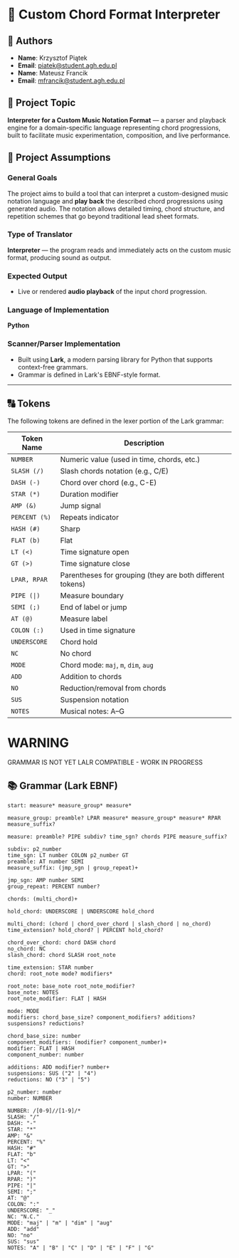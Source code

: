 # 🎼 Custom Chord Format Interpreter

## 👤 Authors  
- **Name**: Krzysztof Piątek  
- **Email**: piatek@student.agh.edu.pl  
- **Name**: Mateusz Francik  
- **Email**: mfrancik@student.agh.edu.pl

## 📌 Project Topic  
**Interpreter for a Custom Music Notation Format** — a parser and playback engine for a domain-specific language representing chord progressions, built to facilitate music experimentation, composition, and live performance.

## 🎯 Project Assumptions

### General Goals  
The project aims to build a tool that can interpret a custom-designed music notation language and **play back** the described chord progressions using generated audio. The notation allows detailed timing, chord structure, and repetition schemes that go beyond traditional lead sheet formats.

### Type of Translator  
**Interpreter** — the program reads and immediately acts on the custom music format, producing sound as output.

### Expected Output  
- Live or rendered **audio playback** of the input chord progression.

### Language of Implementation  
**Python**

### Scanner/Parser Implementation  
- Built using **Lark**, a modern parsing library for Python that supports context-free grammars.
- Grammar is defined in Lark's EBNF-style format.

---

## 🔠 Tokens

The following tokens are defined in the lexer portion of the Lark grammar:

| Token Name    | Description                                  |
|---------------|----------------------------------------------|
| `NUMBER`      | Numeric value (used in time, chords, etc.)   |
| `SLASH (/)`   | Slash chords notation (e.g., C/E)            |
| `DASH (-)`    | Chord over chord (e.g., C-E)                 |
| `STAR (*)`    | Duration modifier                            |
| `AMP (&)`     | Jump signal                                  |
| `PERCENT (%)` | Repeats indicator                            |
| `HASH (#)`    | Sharp                                        |
| `FLAT (b)`    | Flat                                         |
| `LT (<)`      | Time signature open                          |
| `GT (>)`      | Time signature close                         |
| `LPAR, RPAR`  | Parentheses for grouping (they are both different tokens)|
| `PIPE (\|)`    | Measure boundary                             |
| `SEMI (;)`    | End of label or jump                         |
| `AT (@)`      | Measure label                                |
| `COLON (:)`   | Used in time signature                       |
| `UNDERSCORE`  | Chord hold                                   |
| `NC`          | No chord                                     |
| `MODE`        | Chord mode: `maj`, `m`, `dim`, `aug`         |
| `ADD`         | Addition to chords                           |
| `NO`          | Reduction/removal from chords                |
| `SUS`         | Suspension notation                          |
| `NOTES`       | Musical notes: A–G                           |


# WARNING
GRAMMAR IS NOT YET LALR COMPATIBLE - WORK IN PROGRESS

## 📚 Grammar (Lark EBNF)

```lark
start: measure* measure_group* measure*

measure_group: preamble? LPAR measure* measure_group* measure* RPAR measure_suffix?

measure: preamble? PIPE subdiv? time_sgn? chords PIPE measure_suffix?

subdiv: p2_number
time_sgn: LT number COLON p2_number GT
preamble: AT number SEMI
measure_suffix: (jmp_sgn | group_repeat)+

jmp_sgn: AMP number SEMI
group_repeat: PERCENT number?

chords: (multi_chord)+

hold_chord: UNDERSCORE | UNDERSCORE hold_chord

multi_chord: (chord | chord_over_chord | slash_chord | no_chord) time_extension? hold_chord? | PERCENT hold_chord?

chord_over_chord: chord DASH chord
no_chord: NC
slash_chord: chord SLASH root_note

time_extension: STAR number
chord: root_note mode? modifiers*

root_note: base_note root_note_modifier?
base_note: NOTES
root_note_modifier: FLAT | HASH

mode: MODE
modifiers: chord_base_size? component_modifiers? additions? suspensions? reductions?

chord_base_size: number
component_modifiers: (modifier? component_number)+
modifier: FLAT | HASH
component_number: number

additions: ADD modifier? number+
suspensions: SUS ("2" | "4")
reductions: NO ("3" | "5")

p2_number: number
number: NUMBER

NUMBER: /[0-9]//[1-9]/*
SLASH: "/"
DASH: "-"
STAR: "*"
AMP: "&"
PERCENT: "%"
HASH: "#"
FLAT: "b"
LT: "<"
GT: ">"
LPAR: "("
RPAR: ")"
PIPE: "|"
SEMI: ";"
AT: "@"
COLON: ":"
UNDERSCORE: "_"
NC: "N.C."
MODE: "maj" | "m" | "dim" | "aug"
ADD: "add"
NO: "no"
SUS: "sus"
NOTES: "A" | "B" | "C" | "D" | "E" | "F" | "G"
